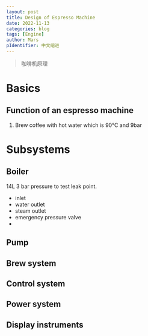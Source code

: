 ```yaml
---
layout: post
title: Design of Espresso Machine
date: 2022-11-13
categories: blog
tags: [Engine]
author: Mars
pIdentifier: 中文缩进
---
```


> 咖啡机原理

# Basics
## Function of an espresso machine

1. Brew coffee with hot water which is 90℃ and  9bar

# Subsystems

## Boiler

14L
3 bar pressure to test leak point.

- inlet
- water outlet
- steam outlet
- emergency pressure valve
- 

## Pump

## Brew system

## Control system

## Power system

## Display instruments